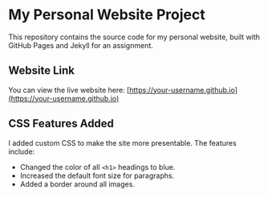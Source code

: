 # My Personal Website Project

This repository contains the source code for my personal website, built with GitHub Pages and Jekyll for an assignment.

## Website Link

You can view the live website here: [https://your-username.github.io](https://your-username.github.io)

## CSS Features Added

I added custom CSS to make the site more presentable. The features include:
- Changed the color of all `<h1>` headings to blue.
- Increased the default font size for paragraphs.
- Added a border around all images.
